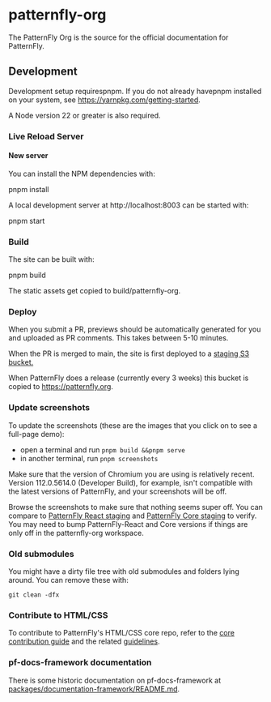 # patternfly-org

The PatternFly Org is the source for the official documentation for PatternFly.

## Development

Development setup requirespnpm. If you do not already havepnpm installed on your system, see https://yarnpkg.com/getting-started.

A Node version 22 or greater is also required.

### Live Reload Server

#### New server

You can install the NPM dependencies with:

   pnpm install

A local development server at http://localhost:8003 can be started with:

   pnpm start

### Build

The site can be built with:

   pnpm build

The static assets get copied to build/patternfly-org.

### Deploy

When you submit a PR, previews should be automatically generated for you and uploaded as PR comments. This takes between 5-10 minutes.

When the PR is merged to main, the site is first deployed to a [staging S3 bucket.](https://staging.patternfly.org)

When PatternFly does a release (currently every 3 weeks) this bucket is copied to https://patternfly.org.

### Update screenshots
To update the screenshots (these are the images that you click on to see a full-page demo):

- open a terminal and run `pnpm build &&pnpm serve`
- in another terminal, run `pnpm screenshots`

Make sure that the version of Chromium you are using is relatively recent. Version 112.0.5614.0 (Developer Build), for example, isn't compatible with the latest versions of PatternFly, and your screenshots will be off.

Browse the screenshots to make sure that nothing seems super off. You can compare to [PatternFly React staging](https://patternfly-react.surge.sh/) and [PatternFly Core staging](https://pf.patternfly.org/) to verify. You may need to bump PatternFly-React and Core versions if things are only off in the patternfly-org workspace.

### Old submodules

You might have a dirty file tree with old submodules and folders lying around. You can remove these with:

    git clean -dfx

### Contribute to HTML/CSS

To contribute to PatternFly's HTML/CSS core repo, refer to the [core contribution guide](https://github.com/patternfly/patternfly/blob/main/patternfly-docs/site/pages/contribution.md) and the related [guidelines](https://github.com/patternfly/patternfly/blob/main/patternfly-docs/site/pages/guidelines.md).  

### pf-docs-framework documentation

There is some historic documentation on pf-docs-framework at [packages/documentation-framework/README.md](packages/documentation-framework/README.md).